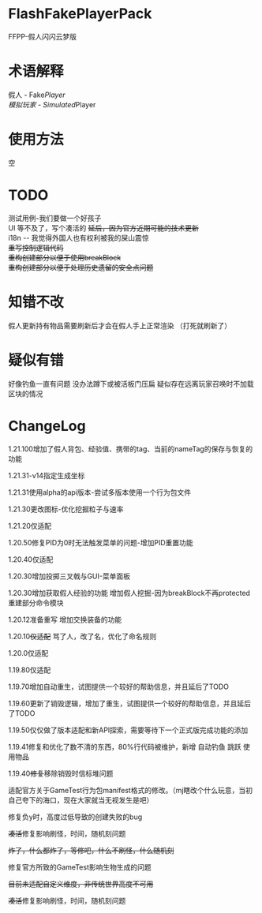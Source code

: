 # FlashFakePlayerPack
FFPP-假人闪闪云梦版

# 术语解释
假人 - Fake*Player  
模拟玩家 - Simulated*Player  

# 使用方法
空

# TODO
测试用例-我们要做一个好孩子  
UI 等不及了，写个凑活的  ~~延后，因为官方近期可能的技术更新~~  
i18n -- 我觉得外国人也有权利被我的屎山震惊  
~~重写控制逻辑代码~~  
~~重构创建部分以便于使用breakBlock~~  
~~重构创建部分以便于处理历史遗留的安全点问题~~

# 知错不改
假人更新持有物品需要刷新后才会在假人手上正常渲染 （打死就刷新了）

# 疑似有错
好像钓鱼一直有问题
没办法蹲下或被活板门压扁
疑似存在远离玩家召唤时不加载区块的情况

# ChangeLog

1.21.100增加了假人背包、经验值、携带的tag、当前的nameTag的保存与恢复的功能

1.21.31-v14指定生成坐标

1.21.31使用alpha的api版本-尝试多版本使用一个行为包文件

1.21.30更改图标-优化挖掘粒子与速率

1.21.20仅适配

1.20.50修复PID为0时无法触发菜单的问题-增加PID重置功能

1.20.40仅适配

1.20.30增加投掷三叉戟与GUI-菜单面板

1.20.30增加获取假人经验的功能 增加假人挖掘-因为breakBlock不再protected 重建部分命令模块

1.20.12准备重写 增加交换装备的功能

1.20.10~~仅适配~~ 骂了人，改了名，优化了命名规则

1.20.0仅适配

1.19.80仅适配

1.19.70增加自动重生，试图提供一个较好的帮助信息，并且延后了TODO

1.19.60更新了销毁逻辑，增加了重生，试图提供一个较好的帮助信息，并且延后了TODO

1.19.50仅仅做了版本适配和新API探索，需要等待下一个正式版完成功能的添加

1.19.41修复和优化了数不清的东西，80%行代码被维护，新增 自动钓鱼 跳跃 使用物品

1.19.40~~修复~~移除销毁时信标堆问题

适配官方关于GameTest行为包manifest格式的修改。（mj瞎改个什么玩意，当初自己夸下的海口，现在大家就当无视发生是吧）

修复负y时，高度过低导致的创建失败的bug

~~凑活~~修复影响刷怪，时间，随机刻问题

~~炸了，什么都炸了，等修吧，什么不刷怪，什么随机刻~~

修复官方所致的GameTest影响生物生成的问题

~~目前未适配自定义维度，非传统世界高度不可用~~

~~凑活~~修复影响刷怪，时间，随机刻问题


